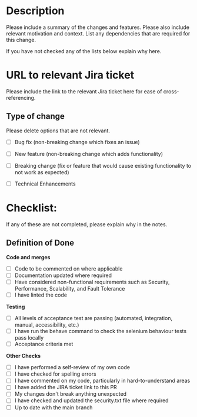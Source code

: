 # Description

Please include a summary of the changes and features. Please also include relevant motivation and context. List any dependencies that are required for this change.

If you have not checked any of the lists below explain why here.

# URL to relevant Jira ticket

Please include the link to the relevant Jira ticket here for ease of cross-referencing.

## Type of change

Please delete options that are not relevant.

- [ ] Bug fix (non-breaking change which fixes an issue)
- [ ] New feature (non-breaking change which adds functionality)
- [ ] Breaking change (fix or feature that would cause existing functionality to not work as expected)
- [ ] Technical Enhancements


# Checklist:

If any of these are not completed, please explain why in the notes.

## **Definition of Done**
**Code and merges**

- [ ] Code to be commented on where applicable 
- [ ] Documentation updated where required 
- [ ] Have considered non-functional requirements such as Security, Performance, Scalability, and Fault Tolerance
- [ ] I have linted the code

**Testing**

- [ ] All levels of acceptance test are passing (automated, integration, manual, accessibility, etc.)
- [ ] I have run the behave command to check the selenium behaviour tests pass locally
- [ ] Acceptance criteria met

**Other Checks**
- [ ] I have performed a self-review of my own code
- [ ] I have checked for spelling errors
- [ ] I have commented on my code, particularly in hard-to-understand areas
- [ ] I have added the JIRA ticket link to this PR
- [ ] My changes don't break anything unexpected
- [ ] I have checked and updated the security.txt file where required
- [ ] Up to date with the main branch
